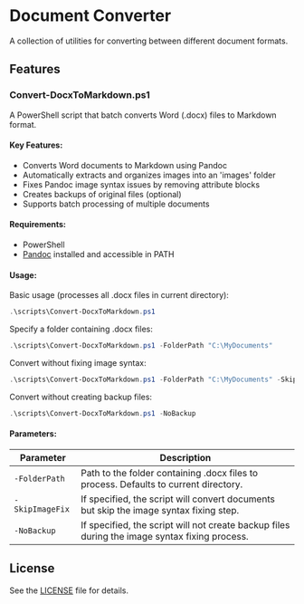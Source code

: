 # Document Converter

A collection of utilities for converting between different document formats.

## Features

### Convert-DocxToMarkdown.ps1

A PowerShell script that batch converts Word (.docx) files to Markdown format.

#### Key Features:
- Converts Word documents to Markdown using Pandoc
- Automatically extracts and organizes images into an 'images' folder
- Fixes Pandoc image syntax issues by removing attribute blocks
- Creates backups of original files (optional)
- Supports batch processing of multiple documents

#### Requirements:
- PowerShell
- [Pandoc](https://pandoc.org/installing.html) installed and accessible in PATH

#### Usage:

Basic usage (processes all .docx files in current directory):
```powershell
.\scripts\Convert-DocxToMarkdown.ps1
```

Specify a folder containing .docx files:
```powershell
.\scripts\Convert-DocxToMarkdown.ps1 -FolderPath "C:\MyDocuments"
```

Convert without fixing image syntax:
```powershell
.\scripts\Convert-DocxToMarkdown.ps1 -FolderPath "C:\MyDocuments" -SkipImageFix
```

Convert without creating backup files:
```powershell
.\scripts\Convert-DocxToMarkdown.ps1 -NoBackup
```

#### Parameters:

| Parameter | Description |
|-----------|-------------|
| `-FolderPath` | Path to the folder containing .docx files to process. Defaults to current directory. |
| `-SkipImageFix` | If specified, the script will convert documents but skip the image syntax fixing step. |
| `-NoBackup` | If specified, the script will not create backup files during the image syntax fixing process. |

## License

See the [LICENSE](LICENSE) file for details.